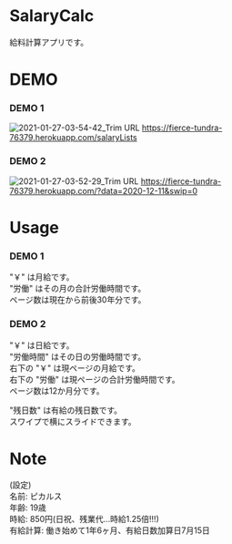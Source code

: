 # SalaryCalc
給料計算アプリです。

# DEMO

### DEMO 1
![2021-01-27-03-54-42_Trim](https://user-images.githubusercontent.com/29295080/105892664-82549500-6055-11eb-9f0e-98231d61d0e5.gif)
URL https://fierce-tundra-76379.herokuapp.com/salaryLists

### DEMO 2
![2021-01-27-03-52-29_Trim](https://user-images.githubusercontent.com/29295080/105892785-ab752580-6055-11eb-95df-260d8eef3d25.gif)
URL https://fierce-tundra-76379.herokuapp.com/?data=2020-12-11&swip=0

# Usage
### DEMO 1  
"￥" は月給です。  
"労働" はその月の合計労働時間です。  
ページ数は現在から前後30年分です。
 
### DEMO 2  
"￥" は日給です。  
"労働時間" はその日の労働時間です。  
右下の "￥" は現ページの月給です。  
右下の "労働" は現ページの合計労働時間です。  
ページ数は12か月分です。  
  
  
"残日数" は有給の残日数です。  
スワイプで横にスライドできます。

# Note
(設定)  
名前: ピカルス  
年齢: 19歳  
時給: 850円(日祝、残業代...時給1.25倍!!!)  
有給計算: 働き始めて1年6ヶ月、有給日数加算日7月15日
